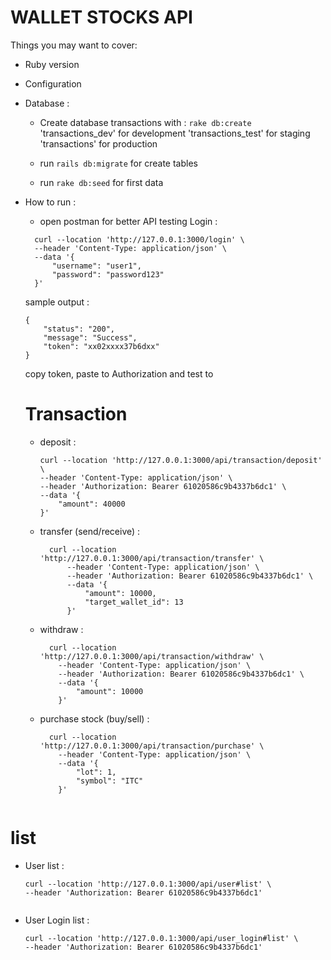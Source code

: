 # WALLET STOCKS API 

Things you may want to cover:

* Ruby version

* Configuration

* Database  :
  - Create database transactions with : `rake db:create`
    'transactions_dev' for development
    'transactions_test' for staging
    'transactions' for production
    
  - run `rails db:migrate` for create tables
  - run `rake db:seed` for first data

* How to run :
  - open postman for better API testing
  Login :

  ```
    curl --location 'http://127.0.0.1:3000/login' \
    --header 'Content-Type: application/json' \
    --data '{
        "username": "user1",
        "password": "password123"
    }'
  ```

  sample output :


  ```
  {
      "status": "200",
      "message": "Success",
      "token": "xx02xxxx37b6dxx"
  }
  ```

  copy token, paste to Authorization and test to 

  Transaction 
  ==============================================
  <ul>
  <li>deposit :</li> 

  ```
  curl --location 'http://127.0.0.1:3000/api/transaction/deposit' \
  --header 'Content-Type: application/json' \
  --header 'Authorization: Bearer 61020586c9b4337b6dc1' \
  --data '{
      "amount": 40000
  }'
  ```

  <li>transfer (send/receive) :</li>
  
  ```
    curl --location 'http://127.0.0.1:3000/api/transaction/transfer' \
        --header 'Content-Type: application/json' \
        --header 'Authorization: Bearer 61020586c9b4337b6dc1' \
        --data '{
            "amount": 10000,
            "target_wallet_id": 13
        }'
  ```

    <li>withdraw :</li>
  
  ```
    curl --location 'http://127.0.0.1:3000/api/transaction/withdraw' \
      --header 'Content-Type: application/json' \
      --header 'Authorization: Bearer 61020586c9b4337b6dc1' \
      --data '{
          "amount": 10000
      }'

  ```

  <li>purchase stock (buy/sell) :</li>

  
  ```
    curl --location 'http://127.0.0.1:3000/api/transaction/purchase' \
      --header 'Content-Type: application/json' \
      --data '{
          "lot": 1,
          "symbol": "ITC"
      }'
      
  ```

</ul>


list 
==============================================

<ul>
<li>
    User list :

  
  ```
curl --location 'http://127.0.0.1:3000/api/user#list' \
--header 'Authorization: Bearer 61020586c9b4337b6dc1'
      
  ```
</li>
<li>
    User Login list :

  
  ```
curl --location 'http://127.0.0.1:3000/api/user_login#list' \
--header 'Authorization: Bearer 61020586c9b4337b6dc1'
  ```
</li>
</ul>